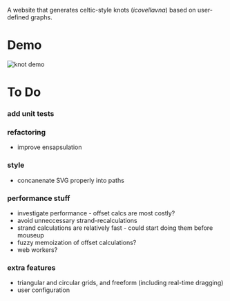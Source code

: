 A website that generates celtic-style knots (*icovellavna*) based on user-defined graphs.

# Demo

![knot demo](https://media.giphy.com/media/d2RPhHfiQ0LgfyQ3sz/giphy.gif)

# To Do

### add unit tests

### refactoring

- improve ensapsulation

### style

-  concanenate SVG properly into paths

### performance stuff

- investigate performance - offset calcs are most costly?
- avoid unneccessary strand-recalculations
- strand calculations are relatively fast - could start doing them before mouseup
- fuzzy memoization of offset calculations?
- web workers?

### extra features

- triangular and circular grids, and freeform (including real-time dragging)
- user configuration
